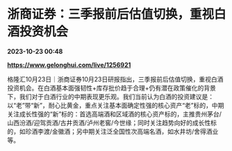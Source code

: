 # 浙商证券：三季报前后估值切换，重视白酒投资机会

**2023-10-23 00:48**

**https://www.gelonghui.com/live/1256921**

格隆汇10月23日｜浙商证券10月23日研报指出，三季报前后估值切换，重视白酒投资机会。在白酒基本面强韧性+库存批价趋于合理+仍有潜在政策催化的背景下，我们对于白酒行业的中期表现更乐观。我们当前认为白酒的投资建议是：以“老”带“新”，耐心比黄金，重点关注基本面确定性强的核心资产“老”标的，中期关注成长性强的“新”标的：首选高端酒和区域酒的核心资产标的，主推贵州茅台/山西汾酒/迎驾贡酒/古井贡酒/泸州老窖/今世缘；同时关注趋势向好的成长性标的，如珍酒李渡/金徽酒；另中期关注泛全国性次高端名酒，如水井坊/舍得酒业等。